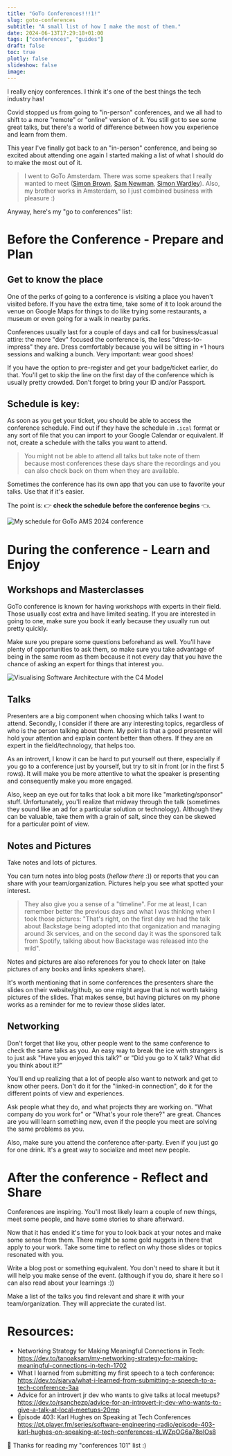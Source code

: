 ```yaml
---
title: "GoTo Conferences!!!1!"
slug: goto-conferences
subtitle: "A small list of how I make the most of them."
date: 2024-06-13T17:29:18+01:00
tags: ["conferences", "guides"]
draft: false
toc: true
plotly: false
slideshow: false
image:
---
```


I really enjoy conferences. I think it's one of the best things the tech industry has!

Covid stopped us from going to "in-person" conferences, and we all had to shift to a more "remote" or "online" version of it. You still got to see some great talks, but there's a world of difference between how you experience and learn from them.

This year I've finally got back to an "in-person" conference, and being so excited about attending one again I started making a list of what I should do to make the most out of it.

> I went to GoTo Amsterdam. There was some speakers that I really wanted to meet ([Simon Brown](https://simonbrown.je/), [Sam Newman](https://samnewman.io/), [Simon Wardley](https://learnwardleymapping.com/)). Also, my brother works in Amsterdam, so I just combined business with pleasure :)


Anyway, here's my "go to conferences" list:


# Before the Conference - Prepare and Plan

## Get to know the place

One of the perks of going to a conference is visiting a place you haven't visited before. If you have the extra time, take some of it to look around the venue on Google Maps for things to do like trying some restaurants, a museum or even going for a walk in nearby parks.

Conferences usually last for a couple of days and call for business/casual attire: the more "dev" focused the conference is, the less "dress-to-impress" they are.
Dress comfortably because you will be sitting in +1 hours sessions and walking a bunch. Very important: wear good shoes!

If you have the option to pre-register and get your badge/ticket earlier, do that. You'll get to skip the line on the first day of the conference which is usually pretty crowded. Don't forget to bring your ID and/or Passport.

## Schedule is key:

As soon as you get your ticket, you should be able to access the conference schedule. Find out if they have the schedule in `.ical` format or any sort of file that you can import to your Google Calendar or equivalent. If not, create a schedule with the talks you want to attend.
> You might not be able to attend all talks but take note of them because most conferences these days share the recordings and you can also check back on them when they are available.

Sometimes the conference has its own app that you can use to favorite your talks. Use that if it's easier.

The point is: 👉 **check the schedule before the conference begins** 👈.

![My schedule for GoTo AMS 2024 conference](images/conf-schedule.png)


# During the conference - Learn and Enjoy

## Workshops and Masterclasses

GoTo conference is known for having workshops with experts in their field. Those usually cost extra and have limited seating. If you are interested in going to one, make sure you book it early because they usually run out pretty quickly.

Make sure you prepare some questions beforehand as well. You'll have plenty of opportunities to ask them, so make sure you take advantage of being in the same room as them because it not every day that you have the chance of asking an expert for things that interest you.

![Visualising Software Architecture with the C4 Model](images/c4-exercise.jpg)


## Talks

Presenters are a big component when choosing which talks I want to attend. Secondly, I consider if there are any interesting topics, regardless of who is the person talking about them. My point is that a good presenter will hold your attention and explain content better than others. If they are an expert in the field/technology, that helps too.

As an introvert, I know it can be hard to put yourself out there, especially if you go to a conference just by yourself, but try to sit in front (or in the first 5 rows). It will make you be more attentive to what the speaker is presenting and consequently make you more engaged.

Also, keep an eye out for talks that look a bit more like "marketing/sponsor" stuff. Unfortunately, you'll realize that midway through the talk (sometimes they sound like an ad for a particular solution or technology). Although they can be valuable, take them with a grain of salt, since they can be skewed for a particular point of view.


## Notes and Pictures

Take notes and lots of pictures.

You can turn notes into blog posts (_hellow there_ :)) or reports that you can share with your team/organization. Pictures help you see what spotted your interest.
> They also give you a sense of a "timeline". For me at least, I can remember better the previous days and what I was thinking when I took those pictures: "That's right, on the first day we had the talk about Backstage being adopted into that organization and managing around 3k services, and on the second day it was the sponsored talk from Spotify, talking about how Backstage was released into the wild".

Notes and pictures are also references for you to check later on (take pictures of any books and links speakers share).

It's worth mentioning that in some conferences the presenters share the slides on their website/github, so one might argue that is not worth taking pictures of the slides. That makes sense, but having pictures on my phone works as a reminder for me to review those slides later.


## Networking

Don't forget that like you, other people went to the same conference to check the same talks as you. An easy way to break the ice with strangers is to just ask "Have you enjoyed this talk?" or "Did you go to X talk? What did you think about it?"

You'll end up realizing that a lot of people also want to network and get to know other peers. Don't do it for the "linked-in connection", do it for the different points of view and experiences.

Ask people what they do, and what projects they are working on. "What company do you work for" or "What's your role there?" are great. Chances are you will learn something new, even if the people you meet are solving the same problems as you.

Also, make sure you attend the conference after-party. Even if you just go for one drink. It's a great way to socialize and meet new people.


# After the conference - Reflect and Share

Conferences are inspiring. You'll most likely learn a couple of new things, meet some people, and have some stories to share afterward.

Now that it has ended it's time for you to look back at your notes and make some sense from them. There might be some gold nuggets in there that apply to your work. Take some time to reflect on why those slides or topics resonated with you.

Write a blog post or something equivalent. You don't need to share it but it will help you make sense of the event. (although if you do, share it here so I can also read about your learnings :))

Make a list of the talks you find relevant and share it with your team/organization. They will appreciate the curated list.


# Resources:


* Networking Strategy for Making Meaningful Connections in Tech: https://dev.to/tanoaksam/my-networking-strategy-for-making-meaningful-connections-in-tech-1702
* What I learned from submitting my first speech to a tech conference: https://dev.to/sjarva/what-i-learned-from-submitting-a-speech-to-a-tech-conference-3aa
* Advice for an introvert jr dev who wants to give talks at local meetups? https://dev.to/rsanchezp/advice-for-an-introvert-jr-dev-who-wants-to-give-a-talk-at-local-meetups-20mp
* Episode 403: Karl Hughes on Speaking at Tech Conferences https://pt.player.fm/series/software-engineering-radio/episode-403-karl-hughes-on-speaking-at-tech-conferences-xLWZpOG6a78pIOs8



👋 Thanks for reading my "conferences 101" list :)
